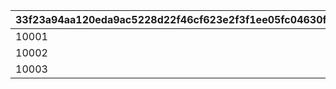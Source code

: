 |33f23a94aa120eda9ac5228d22f46cf623e2f3f1ee05fc04630fb9b394e65f9a|073553d1384f98ec9348f374e988d1950f7f07965252c623f5d55ca336aa7c17|
| --- | --- |
|10001|10002|
|10002|10003|
|10003|10003|